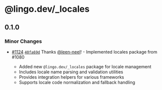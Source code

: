 # @lingo.dev/\_locales

## 0.1.0

### Minor Changes

- [#1124](https://github.com/lingodotdev/lingo.dev/pull/1124) [`40fa69d`](https://github.com/lingodotdev/lingo.dev/commit/40fa69d9525a18c5861b6cce33262968c511ce5a) Thanks [@leen-neel](https://github.com/leen-neel)! - Implemented locales package from #1080

  - Added new `@lingo.dev/_locales` package for locale management
  - Includes locale name parsing and validation utilities
  - Provides integration helpers for various frameworks
  - Supports locale code normalization and fallback handling
